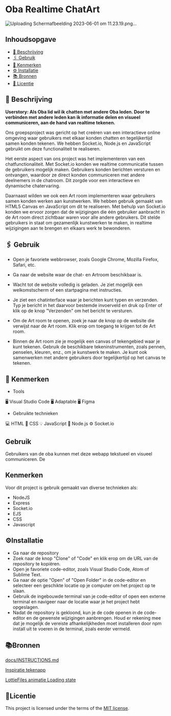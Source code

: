 
# Oba Realtime ChatArt 
<!-- Geef je project een titel en schrijf in één zin wat het is -->

![Uploading Scherm­afbeelding 2023-06-01 om 11.23.19.png…]()

## Inhoudsopgave


  * [📝 Beschrijving](#beschrijving)
  * [🖇 Gebruik](#gebruik)
  * [🔖 Kenmerken](#kenmerken)
  * [⚙️ Installatie](#installatie)
  * [📚 Bronnen](#bronnen)
  * [👾 Licentie](#licentie)
  



## 📝 Beschrijving

**Userstory: Als Oba lid wil ik chatten met andere Oba leden. Door te verbinden met andere leden kan ik informatie delen en visueel communiceren, aan de hand van realtime tekenen.**
 

Ons groepsproject was gericht op het creëren van een interactieve online omgeving waar gebruikers met elkaar konden chatten en tegelijkertijd samen konden tekenen. We hebben Socket.io, Node.js en JavaScript gebruikt om deze functionaliteit te realiseren.

Het eerste aspect van ons project was het implementeren van een chatfunctionaliteit. Met Socket.io konden we realtime communicatie tussen de gebruikers mogelijk maken. Gebruikers konden berichten versturen en ontvangen, waardoor ze direct konden communiceren met andere deelnemers in de chatroom. Dit zorgde voor een interactieve en dynamische chatervaring.

Daarnaast wilden we ook een Art room implementeren waar gebruikers samen konden werken aan kunstwerken. We hebben gebruik gemaakt van HTML5 Canvas en JavaScript om dit te realiseren. Met behulp van Socket.io konden we ervoor zorgen dat de wijzigingen die één gebruiker aanbracht in de Art room direct zichtbaar waren voor alle andere gebruikers. Dit stelde gebruikers in staat om gezamenlijk kunstwerken te maken, in realtime wijzigingen aan te brengen en elkaars werk te bewonderen.


## 🖇 Gebruik

 * Open je favoriete webbrowser, zoals Google Chrome, Mozilla Firefox, Safari, etc.
* Ga naar de website waar de chat- en Artroom beschikbaar is. 
* Wacht tot de website volledig is geladen. Je ziet mogelijk een welkomstscherm of een startpagina met instructies.

* Je ziet een chatinterface waar je berichten kunt typen en verzenden. Typ je bericht in het daarvoor bestemde invoerveld en druk op Enter of klik op de knop "Verzenden" om het bericht te versturen.
* Om de Art room te openen, zoek je naar de knop op de website die verwijst naar de Art room. Klik erop om toegang te krijgen tot de Art room.
* Binnen de Art room zie je mogelijk een canvas of tekengebied waar je kunt tekenen. Gebruik de beschikbare tekeninstrumenten, zoals pennen, penselen, kleuren, enz., om je kunstwerk te maken. Je kunt ook samenwerken met andere gebruikers door tegelijkertijd op het canvas te tekenen.


## 🔖 Kenmerken

* Tools

🖥️ Visual Studio Code
🖥️ Adaptable
🖥️ Figma

* Gebruikte technieken

💻 HTML
🎨 CSS
💡 JavaScript
🔋 Node.js
⚙️ Socket.io

## Gebruik
<!-- Bij Gebruik staat de user story, hoe het werkt en wat je er mee kan. -->

Gebruikers van de oba kunnen met deze webapp tekstueel en visueel communiceren. De  

## Kenmerken
<!-- Bij Kenmerken staat welke technieken zijn gebruikt en hoe. Wat is de HTML structuur? Wat zijn de belangrijkste dingen in CSS? Wat is er met JS gedaan en hoe? Misschien heb je iets met NodeJS gedaan, of heb je een framwork of library gebruikt? -->

Voor dit project is gebruik gemaakt van diverse technieken als:
* NodeJS
* Express
* Socket.io
* EJS
* CSS
* Javascript


## ⚙️Installatie
* Ga naar de repository
* Zoek naar de knop "Clone" of "Code" en klik erop om de URL van de repository te kopiëren.
* Open je favoriete code-editor, zoals Visual Studio Code, Atom of Sublime Text.
* Ga naar de optie "Open" of "Open Folder" in de code-editor en selecteer een geschikte locatie op je computer om het project op te slaan.
* Gebruik de ingebouwde terminal van je code-editor of open een externe terminal en navigeer naar de locatie waar je het project hebt opgeslagen.
* Nadat de repository is gekloond, kun je de code openen in de code-editor en de gewenste wijzigingen aanbrengen.
Houd er rekening mee dat je mogelijk de vereiste afhankelijkheden moet installeren door npm install uit te voeren in de terminal, zoals eerder vermeld.


## 📚Bronnen
[docs/INSTRUCTIONS.md](docs/INSTRUCTIONS.md)

[Inspiratie tekenapp](https://www.youtube.com/watch?v=y84tBZo8GFo)

[LottieFiles animatie Loading state](https://lottiefiles.com/web-player?lottie_url=https%3A%2F%2Fassets10.lottiefiles.com%2Fpackages%2Flf20_b5mxg937.json)


## 👾Licentie

This project is licensed under the terms of the [MIT license](./LICENSE).
